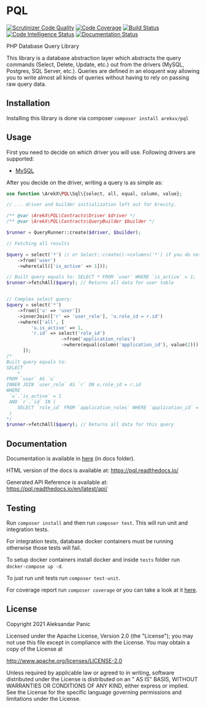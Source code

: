 # PQL

[![Scrutinizer Code Quality](https://scrutinizer-ci.com/g/ArekX/PQL/badges/quality-score.png?b=master)](https://scrutinizer-ci.com/g/ArekX/PQL/?branch=master)
[![Code Coverage](https://scrutinizer-ci.com/g/ArekX/PQL/badges/coverage.png?b=master)](https://scrutinizer-ci.com/g/ArekX/PQL/?branch=master)
[![Build Status](https://scrutinizer-ci.com/g/ArekX/PQL/badges/build.png?b=master)](https://scrutinizer-ci.com/g/ArekX/PQL/build-status/master)
[![Code Intelligence Status](https://scrutinizer-ci.com/g/ArekX/PQL/badges/code-intelligence.svg?b=master)](https://scrutinizer-ci.com/code-intelligence)
[![Documentation Status](https://readthedocs.org/projects/pql/badge/?version=latest)](https://pql.readthedocs.io/en/latest/?badge=latest)

PHP Database Query Library

This library is a database abstraction layer which abstracts the query commands (Select, Delete, Update, etc.) out from
the drivers (MySQL, Postgres, SQL Server, etc.). Queries are defined in an eloquent way allowing you to write almost all
kinds of queries without having to rely on passing raw query data.

## Installation

Installing this library is done via composer `composer install arekxv/pql`


## Usage

First you need to decide on which driver you will use. Following drivers are supported:

* [MySQL](docs/drivers/mysql.md)

After you decide on the driver, writing a query is as simple as:

```php
use function \ArekX\PQL\Sql\{select, all, equal, column, value};

// ... driver and builder initialization left out for brevity.

/** @var \ArekX\PQL\Contracts\Driver $driver */
/** @var \ArekX\PQL\Contracts\QueryBuilder $builder */

$runner = QueryRunner::create($driver, $builder);

// Fetching all results

$query = select('*') // or Select::create()->columns('*') if you do not want to use functions.
    ->from('user')
    ->where(all(['is_active' => 1]));

// Built query equals to: SELECT * FROM `user` WHERE `is_active` = 1;
$runner->fetchAll($query); // Returns all data for user table


// Complex select query:
$query = select('*')
    ->from(['u' => 'user'])
    ->innerJoin(['r' => 'user_role'], 'u.role_id = r.id')
    ->where(['all', [
         'u.is_active' => 1,
         'r.id' => select('role_id')
                    ->from('application_roles')
                    ->where(equal(column('application_id'), value(2)))
      ]);
/* 
Built query equals to:
SELECT 
    * 
FROM `user` AS `u`
INNER JOIN `user_role` AS `r` ON u.role_id = r.id
WHERE
 `u`.`is_active` = 1
 AND `r`.`id` IN (
    SELECT `role_id` FROM `application_roles` WHERE `application_id` = 2
 )
*/
$runner->fetchAll($query); // Returns all data for this query

```

## Documentation

Documentation is available in [here](docs/index.md) (in docs folder).

HTML version of the docs is available at: https://pql.readthedocs.io/

Generated API Reference is available at: https://pql.readthedocs.io/en/latest/api/

## Testing

Run `composer install` and then run `composer test`. This will run unit and integration tests.

For integration tests, database docker containers must be running otherwise those tests will fail.

To setup docker containers install docker and inside `tests` folder run `docker-compose up -d`.

To just run unit tests run `composer test-unit`.

For coverage report run `composer coverage` or you can take a look at
it [here](https://scrutinizer-ci.com/g/ArekX/PQL/?branch=master).

## License

Copyright 2021 Aleksandar Panic

Licensed under the Apache License, Version 2.0 (the "License"); you may not use this file except in compliance with the
License. You may obtain a copy of the License at

http://www.apache.org/licenses/LICENSE-2.0

Unless required by applicable law or agreed to in writing, software distributed under the License is distributed on an "
AS IS" BASIS, WITHOUT WARRANTIES OR CONDITIONS OF ANY KIND, either express or implied. See the License for the specific
language governing permissions and limitations under the License.